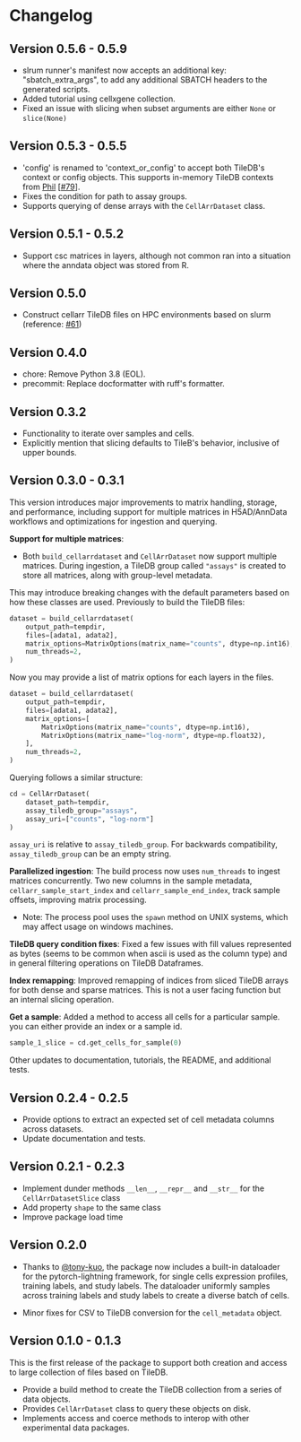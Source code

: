 # Changelog

## Version 0.5.6 - 0.5.9

- slrum runner's manifest now accepts an additional key: "sbatch_extra_args", to add any additional SBATCH headers to the generated scripts. 
- Added tutorial using cellxgene collection.
- Fixed an issue with slicing when subset arguments are either `None` or `slice(None)`

## Version 0.5.3 - 0.5.5

- 'config'  is renamed to 'context_or_config' to accept both TileDB's context or config objects. This supports in-memory TileDB contexts from [Phil](https://github.com/hanslovsky) [[#79](https://github.com/TileOme/cellarr/pull/79)].
- Fixes the condition for path to assay groups.
- Supports querying of dense arrays with the `CellArrDataset` class.


## Version 0.5.1 - 0.5.2

- Support csc matrices in layers, although not common ran into a situation where the anndata object was stored from R.

## Version 0.5.0

- Construct cellarr TileDB files on HPC environments based on slurm
(reference: [#61](https://github.com/cellarr/cellarr/pull/61))

## Version 0.4.0

- chore: Remove Python 3.8 (EOL).
- precommit: Replace docformatter with ruff's formatter.

## Version 0.3.2

- Functionality to iterate over samples and cells.
- Explicitly mention that slicing defaults to TileB's behavior, inclusive of upper bounds.

## Version 0.3.0 - 0.3.1

This version introduces major improvements to matrix handling, storage, and performance, including support for multiple matrices in H5AD/AnnData workflows and optimizations for ingestion and querying.

**Support for multiple matrices**:
  - Both `build_cellarrdataset` and `CellArrDataset` now support multiple matrices. During ingestion, a TileDB group called `"assays"` is created to store all matrices, along with group-level metadata.

This may introduce breaking changes with the default parameters based on how these classes are used. Previously to build the TileDB files:

```python
dataset = build_cellarrdataset(
    output_path=tempdir,
    files=[adata1, adata2],
    matrix_options=MatrixOptions(matrix_name="counts", dtype=np.int16),
    num_threads=2,
)
```

Now you may provide a list of matrix options for each layers in the files.

```python
dataset = build_cellarrdataset(
    output_path=tempdir,
    files=[adata1, adata2],
    matrix_options=[
        MatrixOptions(matrix_name="counts", dtype=np.int16),
        MatrixOptions(matrix_name="log-norm", dtype=np.float32),
    ],
    num_threads=2,
)
```

Querying follows a similar structure:
```python
cd = CellArrDataset(
    dataset_path=tempdir,
    assay_tiledb_group="assays",
    assay_uri=["counts", "log-norm"]
)
```
`assay_uri` is relative to `assay_tiledb_group`. For backwards compatibility, `assay_tiledb_group` can be an empty string.

**Parallelized ingestion**:
The build process now uses `num_threads` to ingest matrices concurrently. Two new columns in the sample metadata, `cellarr_sample_start_index` and `cellarr_sample_end_index`, track sample offsets, improving matrix processing.
  - Note: The process pool uses the `spawn` method on UNIX systems, which may affect usage on windows machines.

**TileDB query condition fixes**:
Fixed a few issues with fill values represented as bytes (seems to be common when ascii is used as the column type) and in general filtering operations on TileDB Dataframes.

**Index remapping**:
Improved remapping of indices from sliced TileDB arrays for both dense and sparse matrices. This is not a user facing function but an internal slicing operation.

**Get a sample**:
Added a method to access all cells for a particular sample. you can either provide an index or a sample id.

```python
sample_1_slice = cd.get_cells_for_sample(0)
```

Other updates to documentation, tutorials, the README, and additional tests.

## Version 0.2.4 - 0.2.5

- Provide options to extract an expected set of cell metadata columns across datasets.
- Update documentation and tests.

## Version 0.2.1 - 0.2.3

* Implement dunder methods `__len__`,  `__repr__` and `__str__` for the `CellArrDatasetSlice` class
* Add property `shape` to the same class
* Improve package load time


## Version 0.2.0

- Thanks to [@tony-kuo](https://github.com/tony-kuo), the package now includes a built-in dataloader for the pytorch-lightning framework,
for single cells expression profiles, training labels, and study labels. The dataloader uniformly samples across training labels and study labels to create a diverse batch of cells.

- Minor fixes for CSV to TileDB conversion for the `cell_metadata` object.

## Version 0.1.0 - 0.1.3

This is the first release of the package to support both creation and access to large
collection of files based on TileDB.

- Provide a build method to create the TileDB collection from a series of data objects.
- Provides `CellArrDataset` class to query these objects on disk.
- Implements access and coerce methods to interop with other experimental data packages.
